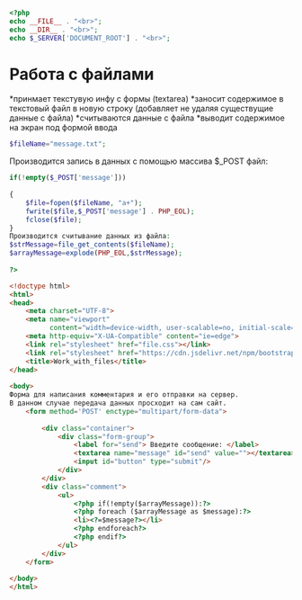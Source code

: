 ```php
<?php
echo __FILE__ . "<br>";
echo __DIR__ . "<br>";
echo $_SERVER['DOCUMENT_ROOT'] . "<br>";
```

# Работа с файлами
*принмает текстувую инфу с формы (textarea)
*заносит содержимое в текстовый файл в новую
строку (добавляет не удаляя существущие данные с файла)
*считываются данные с файла
*выводит содержимое на экран под формой ввода  

```php
$fileName="message.txt";  
```

Производится запись в данных с помощью массива $_POST файл:  


```php
if(!empty($_POST['message']))  
  
{  
    $file=fopen($fileName, "a+");  
    fwrite($file,$_POST['message'] . PHP_EOL);  
    fclose($file);  
}  
Производится считывание данных из файла:    
$strMessage=file_get_contents($fileName);  
$arrayMessage=explode(PHP_EOL,$strMessage);  
  
?>  
```

```html
<!doctype html>  
<html>  
<head>  
    <meta charset="UTF-8">  
    <meta name="viewport"  
          content="width=device-width, user-scalable=no, initial-scale=1.0, maximum-scale=1.0, minimum-scale=1.0">  
    <meta http-equiv="X-UA-Compatible" content="ie=edge">  
    <link rel="stylesheet" href="file.css"></link>  
    <link rel="stylesheet" href="https://cdn.jsdelivr.net/npm/bootstrap@5.2.3/dist/css/bootstrap.min.css"></link>  
    <title>Work_with_files</title>  
</head>  
  
<body>  
Форма для написания комментария и его отправки на сервер.
В данном случае передача данных просходит на сам сайт.  
    <form method='POST' enctype="multipart/form-data">  
  
        <div class="container">  
            <div class="form-group">  
                <label for="send"> Введите сообщение: </label>  
                <textarea name="message" id="send" value=""></textarea>  
                <input id="button" type="submit"/>  
            </div>  
        </div>  
        <div class="comment">  
            <ul>  
                <?php if(!empty($arrayMessage)):?>  
                <?php foreach ($arrayMessage as $message):?>  
                <li><?=$message?></li>  
                <?php endforeach?>  
                <?php endif?>  
            </ul>  
        </div>  
    </form>  
  
</body>  
</html>  
```
